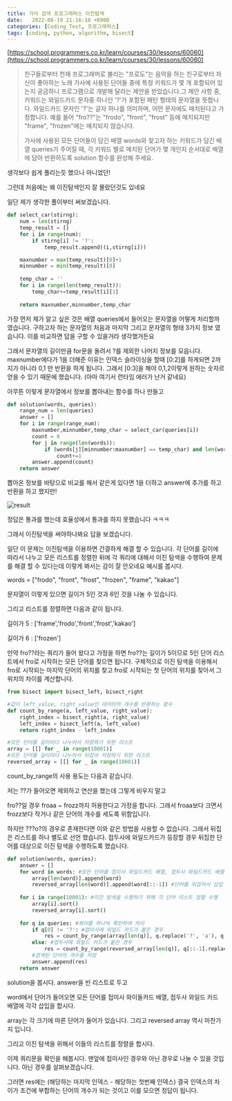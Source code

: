 ```yaml
---
title: 가사 검색 프로그래머스 이진탐색
date:   2022-08-19 21:16:10 +0900
categories: [Coding_Test, 프로그래머스]
tags: [coding, python, algorithm, bisect]
---
```


[https://school.programmers.co.kr/learn/courses/30/lessons/60060](https://school.programmers.co.kr/learn/courses/30/lessons/60060)

> 친구들로부터 천재 프로그래머로 불리는 "프로도"는 음악을 하는 친구로부터 자신이 좋아하는 노래 가사에 사용된 단어들 중에 특정 키워드가 몇 개 포함되어 있는지 궁금하니 프로그램으로 개발해 달라는 제안을 받았습니다.그 제안 사항 중, 키워드는 와일드카드 문자중 하나인 '?'가 포함된 패턴 형태의 문자열을 뜻합니다. 와일드카드 문자인 '?'는 글자 하나를 의미하며, 어떤 문자에도 매치된다고 가정합니다. 예를 들어 "fro??"는 "frodo", "front", "frost" 등에 매치되지만 "frame", "frozen"에는 매치되지 않습니다.
> 
> 가사에 사용된 모든 단어들이 담긴 배열 words와 찾고자 하는 키워드가 담긴 배열 queries가 주어질 때, 각 키워드 별로 매치된 단어가 몇 개인지 순서대로 배열에 담아 반환하도록 solution 함수를 완성해 주세요.

생각보다 쉽게 풀리는듯 했으나 아니었던!

그런데 처음에는 왜 이진탐색인지 잘 몰랐던것도 있네요

일단 제가 생각한 풀이부터 써보겠습니다.

```py
def select_car(stirng):
    num = len(stirng)
    temp_result = []
    for i in range(num):
        if stirng[i] != '?':
            temp_result.append((i,stirng[i]))

    maxnumber = max(temp_result)[0]+1
    minnumber = min(temp_result)[0]
    
    temp_char = ''
    for i in range(len(temp_result)):
        temp_char+=temp_result[i][1]
    
    return maxnumber,minnumber,temp_char
```

가장 먼저 제가 알고 싶은 것은 배열 queries에서 들어오는 문자열을 어떻게 처리할까 였습니다. 구하고자 하는 문자열의 처음과 마지막 그리고 문자열의 형태 3가지 정보 였습니다. 이를 비교하면 답을 구할 수 있을거라 생각했거든요

그래서 문자열의 길이만큼 for문을 돌려서 ?를 제외한 나머지 정보를 모읍니다. maxnumber에다가 1을 더해준 이유는 인덱스 슬라이싱을 할때 [0:2]를 하게되면 2까지가 아니라 0,1 만 반환을 하게 됩니다. 그래서 [0:3]을 해야 0,1,2이렇게 원하는 숫자르 얻을 수 있기 때문에 했습니다. (아마 여기서 런타임 에러가 난거 같네요)

아무튼 이렇게 문자열에서 정보를 뽑아내는 함수를 하나 만들고

```py
def solution(words, queries):
    range_num = len(queries)
    answer = []
    for i in range(range_num):
        maxnumber,minnumber,temp_char = select_car(queries[i])
        count = 0
        for j in range(len(words)):
            if (words[j][minnumber:maxnumber] == temp_char) and len(words[j])==len(queries[i]):
                count+=1
        answer.append(count)
    return answer
```

뽑아온 정보를 바탕으로 비교를 해서 같은게 있다면 1을 더하고 answer에 추가를 하고 반환을 하고 했지만!

![result](https://user-images.githubusercontent.com/85277660/211133110-9cc56e82-d1f2-4e25-bd68-d22667d05d7a.png)

정답은 통과를 했는데 효율성에서 통과를 하지 못했습니다 ㅋㅋㅋ

 

그래서 이진탐색을 써야하나봐요 답을 보겠습니다.

 

일단 이 문제는 이진탐색을 이용하면 간결하게 해결 할 수 있습니다. 각 단어를 길이에 따라서 나누고 모든 리스트를 정렬한 뒤에 각 쿼리에 대해서 이진 탐색을 수행하여 문제를 해결 할 수 있다는데 이렇게 봐서는 감이 잘 안오네요 예시를 봅시다.

 

words = ["frodo", "front", "frost", "frozen", "frame", "kakao"]

 

문자열이 이렇게 있으면 길이가 5인 것과 6인 것을 나눌 수 있습니다.

 

그리고 리스트를 정렬하면 다음과 같이 됩니다.

길이가 5 : ['frame','frodo','front','frost','kakao']

길이가 6 : ['frozen']

 

만약 fro??라는 쿼리가 들어 왔다고 가정을 하면 fro??는 길이가 5이므로 5인 단어 리스트에서 fro로 시작하는 모든 단어를 찾으면 됩니다. 구체적으로 이진 탐색을 이용해서 fro로 시작되는 마지막 단어의 위치를 찾고 fro로 시작되는 첫 단어의 위치를 찾아서 그 위치의 차이를 계산합니다.

```py
from bisect import bisect_left, bisect_right

#값이 left_value, right_value인 데이터의 개수를 반환하는 함수
def count_by_range(a, left_value, right_value):
    right_index = bisect_right(a, right_value)
    left_index = bisect_left(a, left_value)
    return right_index - left_index

#모든 단어를 길이마다 나누어서 저장하기 위한 리스트
array = [[] for _ in range(10001)]
#모든 단어를 길이마다 나누어서 뒤집어 저장하기 위한 리스트
reversed_array = [[] for _ in range(10001)]
```

count_by_range의 사용 용도는 다음과 같습니다.

저는 ??가 들어오면 제외하고 연산을 했는데 그렇게 비우지 말고

fro??일 경우 froaa ~ frozz까지 허용한다고 가정을 합니다. 그래서 froaa보다 크면서 frozz보다 작거나 같은 단어의 개수를 세도록 위함입니다.

하지만 ???o?의 경우로 존재한다면 이와 같은 방법을 사용할 수 없습니다. 그래서 뒤집은 리스트를 하나 별도로 선언 했습니다. 접두사에 와일드카드가 등장할 경우 뒤집한 단어를 대상으로 이진 탐색을 수행하도록 했습니다.

```py
def solution(words, queries):
    answer = []
    for word in words: #모든 단어를 접미사 와일드카드 배열, 접두사 와일드카드 배열에 각각 삽입
        array[len(word)].append(word)
        reversed_array[len(word)].append(word[::-1]) #단어를 뒤집어서 삽입
        
    for i in range(10001): #이진 탐색을 수행하기 위해 각 단어 리스트 정렬 수행
        array[i].sort()
        reversed_array[i].sort()
    
    for q in queries: #쿼리를 하나씩 확인하여 처리
        if q[0] != '?': #접미사에 와일드 카드가 붙은 경우
            res = count_by_range(array[len(q)], q.replace('?', 'a'), q.replace('?', 'z'))
        else: #접두사에 와일드 카드가 붙은 경우
            res = count_by_range(reversed_array[len(q)], q[::-1].replace('?','a'), q[::-1].replace('?','z'))
        #검색된 단어의 개수를 저장
        answer.append(res)
    return answer
```

solution을 봅시다. answer을 빈 리스트로 두고

word에서 단어가 들어오면 모든 단어를 접미사 와이들카드 배열, 접두사 와일드 카드 배열에 각각 삽입을 합시다.

array는 각 크기에 따른 단어가 들어가 있습니다. 그리고 reversed array 역시 마찬가지 입니다.

그리고 이진 탐색을 위해서 이들의 리스트를 정렬을 합시다.


이제 쿼리문을 확인을 해봅시다. 맨앞에 접미사인 경우와 아닌 경우로 나눌 수 있을 것입니다. 아닌 경우를 살펴보겠습니다.


그러면 res에는 (해당하는 마지막 인덱스 - 해당하는 첫번째 인덱스) 결국 인덱스의 차이가 조건에 부합하는 단어의 개수가 되는 것이고 이를 모으면 정답이 됩니다.